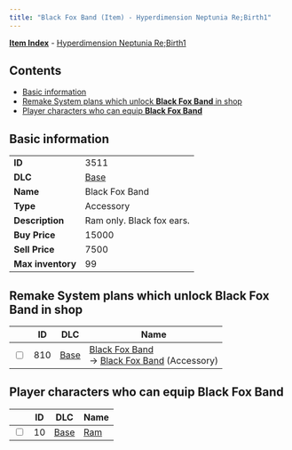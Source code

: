 ```yaml
---
title: "Black Fox Band (Item) - Hyperdimension Neptunia Re;Birth1"
---
```


[**Item Index**](/neptunia/rb1/item/index.html) - [Hyperdimension Neptunia Re;Birth1](/neptunia/rb1)

## Contents

- [Basic information](#basic-information)
- [Remake System plans which unlock **Black Fox Band** in shop](#remake-system-plans-which-unlock-black-fox-band-in-shop)
- [Player characters who can equip **Black Fox Band**](#player-characters-who-can-equip-black-fox-band)

## Basic information

|   |   |
| -- | -- |
| **ID** | 3511 |
| **DLC** | [Base](/neptunia/rb1/dlc/1-base.html) |
| **Name** | Black Fox Band |
| **Type** | Accessory |
| **Description** | Ram only. Black fox ears. |
| **Buy Price** | 15000 |
| **Sell Price** | 7500 |
| **Max inventory** | 99 |


## Remake System plans which unlock **Black Fox Band** in shop

|    | ID | DLC | Name |
| -- | -- | --- | ---- |
| <input type="checkbox" id="rb1-remake-1-810" class="trackbox" /> | 810 | [Base](/neptunia/rb1/dlc/1-base.html) | [Black Fox Band](/neptunia/rb1/remake/1-810-black-fox-band.html)<br /> → [Black Fox Band](/neptunia/rb1/item/1-3511-black-fox-band.html) (Accessory) |


## Player characters who can equip **Black Fox Band**

|    | ID | DLC | Name |
| -- | -- | --- | ---- |
| <input type="checkbox" id="rb1-player-1-10" class="trackbox" /> | 10 | [Base](/neptunia/rb1/dlc/1-base.html) | [Ram](/neptunia/rb1/player/1-10-ram.html) |
